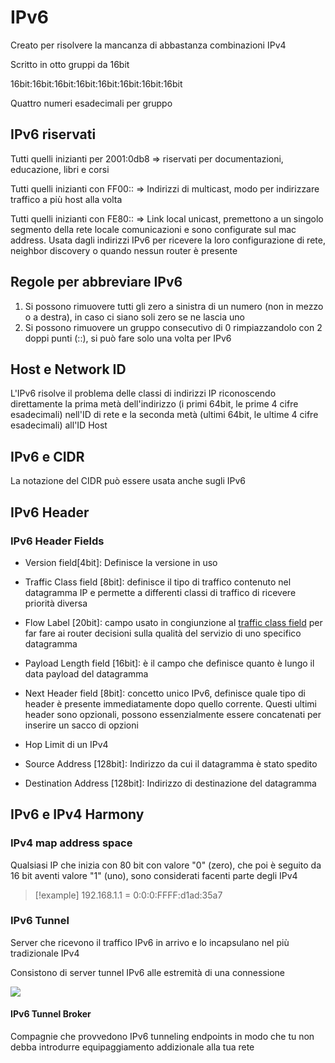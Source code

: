 # IPv6
Creato per risolvere la mancanza di abbastanza combinazioni IPv4

Scritto in otto gruppi da 16bit

16bit:16bit:16bit:16bit:16bit:16bit:16bit:16bit

Quattro numeri esadecimali per gruppo

## IPv6 riservati
Tutti quelli inizianti per 2001:0db8 => riservati per documentazioni, educazione, libri e corsi

Tutti quelli inizianti con FF00:: => Indirizzi di multicast, modo per indirizzare traffico a più host alla volta

Tutti quelli inizianti con FE80:: => Link local unicast, premettono a un singolo segmento della rete locale comunicazioni e sono configurate sul mac address. Usata dagli indirizzi IPv6 per ricevere la loro configurazione di rete, neighbor discovery o quando nessun router è presente

## Regole per abbreviare IPv6

1. Si possono rimuovere tutti gli zero a sinistra di un numero (non in mezzo o a destra), in caso ci siano soli zero se ne lascia uno
2. Si possono rimuovere un gruppo consecutivo di 0 rimpiazzandolo con 2 doppi punti (::), si può fare solo una volta per IPv6

## Host e Network ID 
L'IPv6 risolve il problema delle classi di indirizzi IP riconoscendo direttamente la prima metà dell'indirizzo (i primi 64bit, le prime 4 cifre esadecimali) nell'ID di rete e la seconda metà (ultimi 64bit, le ultime 4 cifre esadecimali) all'ID Host

## IPv6 e CIDR
La notazione del CIDR può essere usata anche sugli IPv6

## IPv6 Header 

### IPv6 Header Fields
- Version field[4bit]: Definisce la versione in uso

- Traffic Class field [8bit]: definisce il tipo di traffico contenuto nel datagramma IP e permette a differenti classi di traffico di ricevere priorità diversa

- Flow Label [20bit]: campo usato in congiunzione al <u>traffic class field</u> per far fare ai router decisioni sulla qualità del servizio di uno specifico datagramma

- Payload Length field [16bit]: è il campo che definisce quanto è lungo il data payload del datagramma

- Next Header field [8bit]: concetto unico IPv6, definisce quale tipo di header è presente immediatamente dopo quello corrente. Questi ultimi header sono opzionali, possono essenzialmente essere concatenati per inserire un sacco di opzioni

- Hop Limit [](Studio/It%20Support/Bits%20and%20Bytes%20of%20Networking/Network%20Layer.md#^2262cc%7CTTL) di un IPv4

- Source Address [128bit]: Indirizzo da cui il datagramma è stato spedito

- Destination Address [128bit]: Indirizzo di destinazione del datagramma


## IPv6 e IPv4 Harmony
### IPv4 map address space
Qualsiasi IP che inizia con 80 bit con valore "0" (zero), che poi è seguito da 16 bit aventi valore "1" (uno), sono considerati facenti parte degli IPv4

>[!example]
>192.168.1.1 = 0:0:0:FFFF:d1ad:35a7

### IPv6 Tunnel
Server che ricevono il traffico IPv6 in arrivo e lo incapsulano nel più tradizionale IPv4

Consistono di server tunnel IPv6 alle estremità di una connessione

![](https://i.imgur.com/1Yya6pK.jpg)


#### IPv6 Tunnel Broker
Compagnie che provvedono IPv6 tunneling endpoints in modo che tu non debba introdurre equipaggiamento addizionale alla tua rete